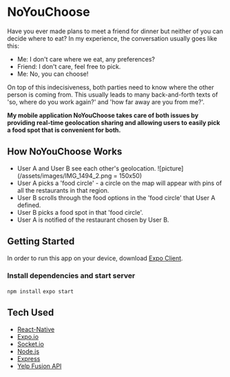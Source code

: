 # NoYouChoose
Have you ever made plans to meet a friend for dinner but neither of you can decide where to eat? In my experience, the conversation usually goes like this:
- Me: I don't care where we eat, any preferences?
- Friend: I don't care, feel free to pick.
- Me: No, you can choose!

On top of this indecisiveness, both parties need to know where the other person is coming from. This usually leads to many back-and-forth texts of 'so, where do you work again?' and 'how far away are you from me?'.

**My mobile application NoYouChoose takes care of both issues by providing real-time geolocation sharing and allowing users to easily pick a food spot that is convenient for both.**

## How NoYouChoose Works
* User A and User B see each other's geolocation.
![picture](/assets/images/IMG_1494_2.png = 150x50)
* User A picks a 'food circle' - a circle on the map will appear with pins of all the restaurants in that region.
* User B scrolls through the food options in the 'food circle' that User A defined.
* User B picks a food spot in that 'food circle'.
* User A is notified of the restaurant chosen by User B.

## Getting Started
In order to run this app on your device, download [Expo Client](https://itunes.apple.com/us/app/expo-client/id982107779?mt=8).

### Install dependencies and start server
```npm install```
```expo start```

## Tech Used
* [React-Native](https://facebook.github.io/react-native/)
* [Expo.io](https://expo.io/)
* [Socket.io](https://socket.io/)
* [Node.js](https://nodejs.org/en/)
* [Express](https://expressjs.com/)
* [Yelp Fusion API](https://www.yelp.com/fusion)
